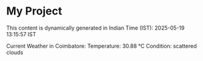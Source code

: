 # My Project

This content is dynamically generated in Indian Time (IST): 2025-05-19 13:15:57 IST


Current Weather in Coimbatore:
Temperature: 30.88 °C
Condition: scattered clouds
